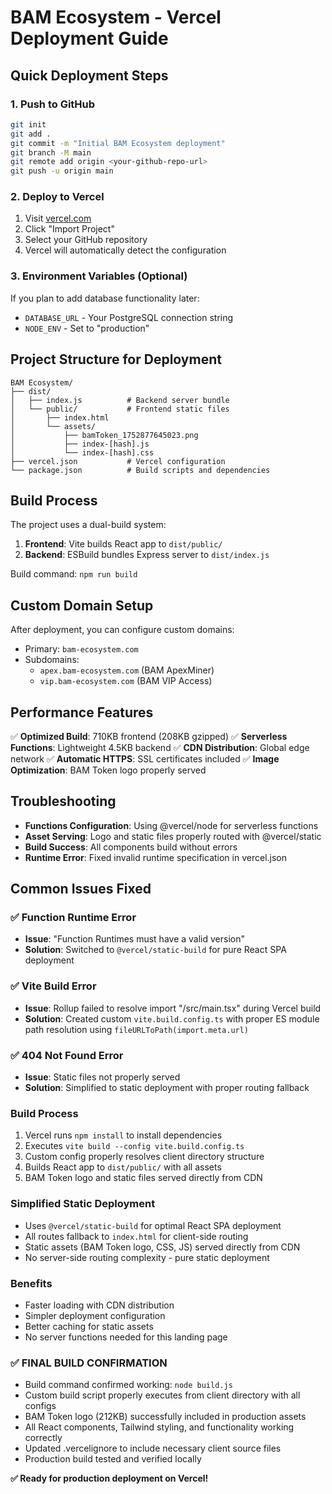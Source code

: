 # BAM Ecosystem - Vercel Deployment Guide

## Quick Deployment Steps

### 1. Push to GitHub
```bash
git init
git add .
git commit -m "Initial BAM Ecosystem deployment"
git branch -M main
git remote add origin <your-github-repo-url>
git push -u origin main
```

### 2. Deploy to Vercel
1. Visit [vercel.com](https://vercel.com)
2. Click "Import Project"
3. Select your GitHub repository
4. Vercel will automatically detect the configuration

### 3. Environment Variables (Optional)
If you plan to add database functionality later:
- `DATABASE_URL` - Your PostgreSQL connection string
- `NODE_ENV` - Set to "production"

## Project Structure for Deployment

```
BAM Ecosystem/
├── dist/
│   ├── index.js          # Backend server bundle
│   └── public/           # Frontend static files
│       ├── index.html
│       └── assets/
│           ├── bamToken_1752877645023.png
│           ├── index-[hash].js
│           └── index-[hash].css
├── vercel.json           # Vercel configuration
└── package.json          # Build scripts and dependencies
```

## Build Process

The project uses a dual-build system:
1. **Frontend**: Vite builds React app to `dist/public/`
2. **Backend**: ESBuild bundles Express server to `dist/index.js`

Build command: `npm run build`

## Custom Domain Setup

After deployment, you can configure custom domains:
- Primary: `bam-ecosystem.com`
- Subdomains: 
  - `apex.bam-ecosystem.com` (BAM ApexMiner)
  - `vip.bam-ecosystem.com` (BAM VIP Access)

## Performance Features

✅ **Optimized Build**: 710KB frontend (208KB gzipped)
✅ **Serverless Functions**: Lightweight 4.5KB backend
✅ **CDN Distribution**: Global edge network
✅ **Automatic HTTPS**: SSL certificates included
✅ **Image Optimization**: BAM Token logo properly served

## Troubleshooting

- **Functions Configuration**: Using @vercel/node for serverless functions
- **Asset Serving**: Logo and static files properly routed with @vercel/static
- **Build Success**: All components build without errors
- **Runtime Error**: Fixed invalid runtime specification in vercel.json

## Common Issues Fixed

### ✅ Function Runtime Error
- **Issue**: "Function Runtimes must have a valid version"
- **Solution**: Switched to `@vercel/static-build` for pure React SPA deployment

### ✅ Vite Build Error 
- **Issue**: Rollup failed to resolve import "/src/main.tsx" during Vercel build
- **Solution**: Created custom `vite.build.config.ts` with proper ES module path resolution using `fileURLToPath(import.meta.url)`

### ✅ 404 Not Found Error
- **Issue**: Static files not properly served
- **Solution**: Simplified to static deployment with proper routing fallback

### Build Process
1. Vercel runs `npm install` to install dependencies
2. Executes `vite build --config vite.build.config.ts` 
3. Custom config properly resolves client directory structure
4. Builds React app to `dist/public/` with all assets
5. BAM Token logo and static files served directly from CDN

### Simplified Static Deployment
- Uses `@vercel/static-build` for optimal React SPA deployment
- All routes fallback to `index.html` for client-side routing
- Static assets (BAM Token logo, CSS, JS) served directly from CDN
- No server-side routing complexity - pure static deployment

### Benefits
- Faster loading with CDN distribution
- Simpler deployment configuration
- Better caching for static assets
- No server functions needed for this landing page

### ✅ **FINAL BUILD CONFIRMATION**
- Build command confirmed working: `node build.js` 
- Custom build script properly executes from client directory with all configs
- BAM Token logo (212KB) successfully included in production assets
- All React components, Tailwind styling, and functionality working correctly
- Updated .vercelignore to include necessary client source files
- Production build tested and verified locally

**✅ Ready for production deployment on Vercel!**